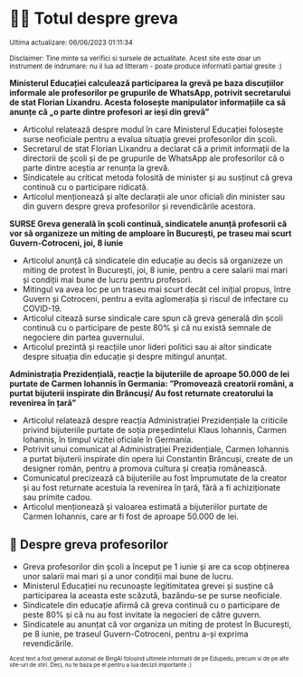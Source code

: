 # 👩‍🏫 Totul despre greva
<sub>Ultima actualizare: 06/06/2023 01:11:34</sub>

<sub>Disclaimer: Tine minte sa verifici si sursele de actualitate. Acest site este doar un instrument de indrumare: nu il lua ad litteram - poate produce informatii partial gresite :)</sub>

**Ministerul Educației calculează participarea la grevă pe baza discuțiilor informale ale profesorilor pe grupurile de WhatsApp, potrivit secretarului de stat Florian Lixandru. Acesta folosește manipulator informațiile ca să anunțe că „o parte dintre profesori ar ieși din grevă”**

- Articolul relatează despre modul în care Ministerul Educației folosește surse neoficiale pentru a evalua situația grevei profesorilor din școli.
- Secretarul de stat Florian Lixandru a declarat că a primit informații de la directorii de școli și de pe grupurile de WhatsApp ale profesorilor că o parte dintre aceștia ar renunța la grevă.
- Sindicatele au criticat metoda folosită de minister și au susținut că greva continuă cu o participare ridicată.
- Articolul menționează și alte declarații ale unor oficiali din minister sau din guvern despre greva profesorilor și revendicările acestora.

**SURSE Greva generală în școli continuă, sindicatele anunță profesorii că vor să organizeze un miting de amploare în București, pe traseu mai scurt Guvern-Cotroceni, joi, 8 iunie**

- Articolul anunță că sindicatele din educație au decis să organizeze un miting de protest în București, joi, 8 iunie, pentru a cere salarii mai mari și condiții mai bune de lucru pentru profesori.
- Mitingul va avea loc pe un traseu mai scurt decât cel inițial propus, între Guvern și Cotroceni, pentru a evita aglomerația și riscul de infectare cu COVID-19.
- Articolul citează surse sindicale care spun că greva generală din școli continuă cu o participare de peste 80% și că nu există semnale de negociere din partea guvernului.
- Articolul prezintă și reacțiile unor lideri politici sau ai altor sindicate despre situația din educație și despre mitingul anunțat.

**Administrația Prezidențială, reacție la bijuteriile de aproape 50.000 de lei purtate de Carmen Iohannis în Germania: ”Promovează creatorii români, a purtat bijuterii inspirate din Brâncuși/ Au fost returnate creatorului la revenirea în țară”**

- Articolul relatează despre reacția Administrației Prezidențiale la criticile privind bijuteriile purtate de soția președintelui Klaus Iohannis, Carmen Iohannis, în timpul vizitei oficiale în Germania.
- Potrivit unui comunicat al Administrației Prezidențiale, Carmen Iohannis a purtat bijuterii inspirate din opera lui Constantin Brâncuși, create de un designer român, pentru a promova cultura și creația românească.
- Comunicatul precizează că bijuteriile au fost împrumutate de la creator și au fost returnate acestuia la revenirea în țară, fără a fi achiziționate sau primite cadou.
- Articolul menționează și valoarea estimată a bijuteriilor purtate de Carmen Iohannis, care ar fi fost de aproape 50.000 de lei.

## 🏫 Despre greva profesorilor

- Greva profesorilor din școli a început pe 1 iunie și are ca scop obținerea unor salarii mai mari și a unor condiții mai bune de lucru.
- Ministerul Educației nu recunoaște legitimitatea grevei și susține că participarea la aceasta este scăzută, bazându-se pe surse neoficiale.
- Sindicatele din educație afirmă că greva continuă cu o participare de peste 80% și că nu au fost invitate la negocieri de către guvern.
- Sindicatele au anunțat că vor organiza un miting de protest în București, pe 8 iunie, pe traseul Guvern-Cotroceni, pentru a-și exprima revendicările.


<sub><sub>Acest text a fost generat automat de BingAI folosind ultimele informatii de pe Edupedu, precum si de pe alte site-uri de stiri. Deci, nu te baza pe el pentru a lua decizii importante :)</sub></sub>